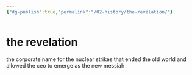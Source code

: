 ```yaml
---
{"dg-publish":true,"permalink":"/02-history/the-revelation/"}
---
```


# the revelation
the corporate name for the nuclear strikes that ended the old world and allowed the ceo to emerge as the new messiah

